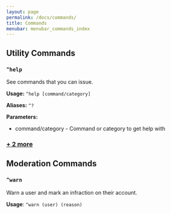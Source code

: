 ```yaml
---
layout: page
permalink: /docs/commands/
title: Commands
menubar: menubar_commands_index
---
```


## Utility Commands

### `^help`

See commands that you can issue.

**Usage:** `^help [command/category]`

**Aliases:** `^?`

**Parameters:**

* command/category - Command or category to get help with

### [+ 2 more](./utility/)

## Moderation Commands

### `^warn`

Warn a user and mark an infraction on their account.

**Usage**: `^warn (user) (reason)`
